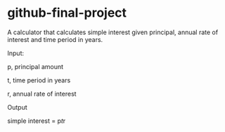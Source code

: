 # github-final-project

A calculator that calculates simple interest given principal, annual rate of interest and time period in years.

Input:

   p, principal amount

   t, time period in years

   r, annual rate of interest


Output

   simple interest = p*t*r

